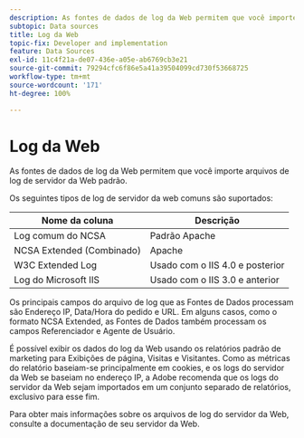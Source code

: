 ```yaml
---
description: As fontes de dados de log da Web permitem que você importe arquivos de log de servidor da Web padrão.
subtopic: Data sources
title: Log da Web
topic-fix: Developer and implementation
feature: Data Sources
exl-id: 11c4f21a-de07-436e-a05e-ab6769cb3e21
source-git-commit: 79294cfc6f86e5a41a39504099cd730f53668725
workflow-type: tm+mt
source-wordcount: '171'
ht-degree: 100%

---
```


# Log da Web

As fontes de dados de log da Web permitem que você importe arquivos de log de servidor da Web padrão.

Os seguintes tipos de log de servidor da web comuns são suportados:

| Nome da coluna | Descrição |
|--- |--- |
| Log comum do NCSA | Padrão Apache |
| NCSA Extended (Combinado) | Apache |
| W3C Extended Log | Usado com o IIS 4.0 e posterior |
| Log do Microsoft IIS | Usado com o IIS 3.0 e anterior |

Os principais campos do arquivo de log que as Fontes de Dados processam são Endereço IP, Data/Hora do pedido e URL. Em alguns casos, como o formato NCSA Extended, as Fontes de Dados também processam os campos Referenciador e Agente de Usuário.

É possível exibir os dados do log da Web usando os relatórios padrão de marketing para Exibições de página, Visitas e Visitantes. Como as métricas do relatório baseiam-se principalmente em cookies, e os logs do servidor da Web se baseiam no endereço IP, a Adobe recomenda que os logs do servidor da Web sejam importados em um conjunto separado de relatórios, exclusivo para esse fim.

Para obter mais informações sobre os arquivos de log do servidor da Web, consulte a documentação de seu servidor da Web.
